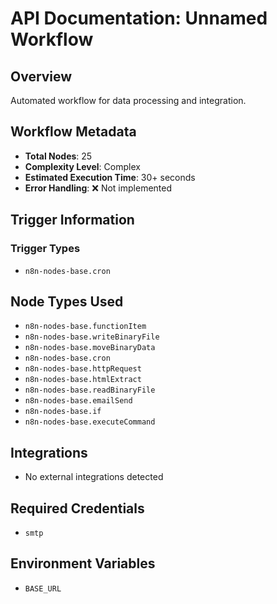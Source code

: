 # API Documentation: Unnamed Workflow

## Overview
Automated workflow for data processing and integration.

## Workflow Metadata
- **Total Nodes**: 25
- **Complexity Level**: Complex
- **Estimated Execution Time**: 30+ seconds
- **Error Handling**: ❌ Not implemented

## Trigger Information
### Trigger Types
- `n8n-nodes-base.cron`

## Node Types Used
- `n8n-nodes-base.functionItem`
- `n8n-nodes-base.writeBinaryFile`
- `n8n-nodes-base.moveBinaryData`
- `n8n-nodes-base.cron`
- `n8n-nodes-base.httpRequest`
- `n8n-nodes-base.htmlExtract`
- `n8n-nodes-base.readBinaryFile`
- `n8n-nodes-base.emailSend`
- `n8n-nodes-base.if`
- `n8n-nodes-base.executeCommand`

## Integrations
- No external integrations detected

## Required Credentials
- `smtp`

## Environment Variables
- `BASE_URL`
